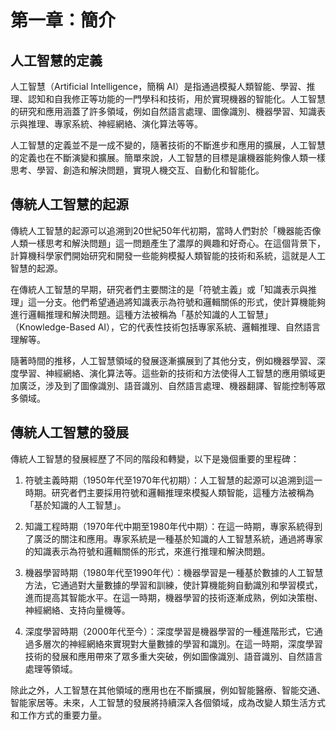 # 第一章：簡介

## 人工智慧的定義

人工智慧（Artificial Intelligence，簡稱 AI）是指通過模擬人類智能、學習、推理、認知和自我修正等功能的一門學科和技術，用於實現機器的智能化。人工智慧的研究和應用涵蓋了許多領域，例如自然語言處理、圖像識別、機器學習、知識表示與推理、專家系統、神經網絡、演化算法等等。

人工智慧的定義並不是一成不變的，隨著技術的不斷進步和應用的擴展，人工智慧的定義也在不斷演變和擴展。簡單來說，人工智慧的目標是讓機器能夠像人類一樣思考、學習、創造和解決問題，實現人機交互、自動化和智能化。

## 傳統人工智慧的起源

傳統人工智慧的起源可以追溯到20世紀50年代初期，當時人們對於「機器能否像人類一樣思考和解決問題」這一問題產生了濃厚的興趣和好奇心。在這個背景下，計算機科學家們開始研究和開發一些能夠模擬人類智能的技術和系統，這就是人工智慧的起源。

在傳統人工智慧的早期，研究者們主要關注的是「符號主義」或「知識表示與推理」這一分支。他們希望通過將知識表示為符號和邏輯關係的形式，使計算機能夠進行邏輯推理和解決問題。這種方法被稱為「基於知識的人工智慧」（Knowledge-Based AI），它的代表性技術包括專家系統、邏輯推理、自然語言理解等。

隨著時間的推移，人工智慧領域的發展逐漸擴展到了其他分支，例如機器學習、深度學習、神經網絡、演化算法等。這些新的技術和方法使得人工智慧的應用領域更加廣泛，涉及到了圖像識別、語音識別、自然語言處理、機器翻譯、智能控制等眾多領域。

## 傳統人工智慧的發展

傳統人工智慧的發展經歷了不同的階段和轉變，以下是幾個重要的里程碑：

1. 符號主義時期（1950年代至1970年代初期）：人工智慧的起源可以追溯到這一時期。研究者們主要採用符號和邏輯推理來模擬人類智能，這種方法被稱為「基於知識的人工智慧」。

2. 知識工程時期（1970年代中期至1980年代中期）：在這一時期，專家系統得到了廣泛的關注和應用。專家系統是一種基於知識的人工智慧系統，通過將專家的知識表示為符號和邏輯關係的形式，來進行推理和解決問題。

3. 機器學習時期（1980年代至1990年代）：機器學習是一種基於數據的人工智慧方法，它通過對大量數據的學習和訓練，使計算機能夠自動識別和學習模式，進而提高其智能水平。在這一時期，機器學習的技術逐漸成熟，例如決策樹、神經網絡、支持向量機等。

4. 深度學習時期（2000年代至今）：深度學習是機器學習的一種進階形式，它通過多層次的神經網絡來實現對大量數據的學習和識別。在這一時期，深度學習技術的發展和應用帶來了眾多重大突破，例如圖像識別、語音識別、自然語言處理等領域。

除此之外，人工智慧在其他領域的應用也在不斷擴展，例如智能醫療、智能交通、智能家居等。未來，人工智慧的發展將持續深入各個領域，成為改變人類生活方式和工作方式的重要力量。
